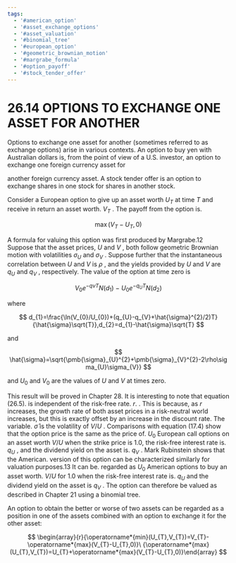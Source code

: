 ```yaml
---
tags:
  - '#american_option'
  - '#asset_exchange_options'
  - '#asset_valuation'
  - '#binomial_tree'
  - '#european_option'
  - '#geometric_brownian_motion'
  - '#margrabe_formula'
  - '#option_payoff'
  - '#stock_tender_offer'
---
```

# 26.14 OPTIONS TO EXCHANGE ONE ASSET FOR ANOTHER  

Options to exchange one asset for another (sometimes referred to as exchange options) arise in various contexts. An option to buy yen with Australian dollars is, from the point of view of a U.S. investor, an option to exchange one foreign currency asset for  

another foreign currency asset. A stock tender offer is an option to exchange shares in one stock for shares in another stock.  

Consider a European option to give up an asset worth $U_{T}$ at time $T$ and receive in return an asset worth. $V_{T}$ . The payoff from the option is.  

$$
\operatorname*{max}(V_{T}-U_{T},0)
$$  

A formula for valuing this option was first produced by Margrabe.12 Suppose that the asset prices, $U$ and $V$ , both follow geometric Brownian motion with volatilities $\sigma_{U}$ and $\sigma_{V}$ . Suppose further that the instantaneous correlation between $U$ and $V$ is $\rho$ , and the yields provided by $U$ and $V$ are $q_{U}$ and $q_{V}$ , respectively. The value of the option at time zero is  

$$
V_{0}e^{-q\nu T}N(d_{1})\:-\:U_{0}e^{-q_{U}T}N(d_{2})
$$  

where  

$$
d_{1}=\frac{\ln(V_{0}/U_{0})+(q_{U}-q_{V}+\hat{\sigma}^{2}/2)T}{\hat{\sigma}\sqrt{T}},d_{2}=d_{1}-\hat{\sigma}\sqrt{T}
$$  

and  

$$
\hat{\sigma}=\sqrt{\pmb{\sigma}_{U}^{2}+\pmb{\sigma}_{V}^{2}-2\rho\sigma_{U}\sigma_{V}}
$$  

and $U_{0}$ and $V_{0}$ are the values of $U$ and $V$ at times zero.  

This result will be proved in Chapter 28. It is interesting to note that equation (26.5). is independent of the risk-free rate. $r.$ . This is because, as $r$ increases, the growth rate of both asset prices in a risk-neutral world increases, but this is exactly offset by an increase in the discount rate. The variable. $\hat{\sigma}$ is the volatility of $V/U$ . Comparisons with equation (17.4) show that the option price is the same as the price of. $U_{0}$ European call options on an asset worth $V/U$ when the strike price is 1.0, the risk-free interest rate is. $q_{U}$ , and the dividend yield on the asset is. $q_{V}$ . Mark Rubinstein shows that the American. version of this option can be characterized similarly for valuation purposes.13 It can be. regarded as $U_{0}$ American options to buy an asset worth. $V/U$ for 1.0 when the risk-free interest rate is. $q_{U}$ and the dividend yield on the asset is $q_{V}$ . The option can therefore be valued as described in Chapter 21 using a binomial tree.  

An option to obtain the better or worse of two assets can be regarded as a position in one of the assets combined with an option to exchange it for the other asset:  

$$
\begin{array}{r}{\operatorname*{min}(U_{T},V_{T})=V_{T}-\operatorname*{max}(V_{T}-U_{T},0)}\ {\operatorname*{max}(U_{T},V_{T})=U_{T}+\operatorname*{max}(V_{T}-U_{T},0)}\end{array}
$$  
